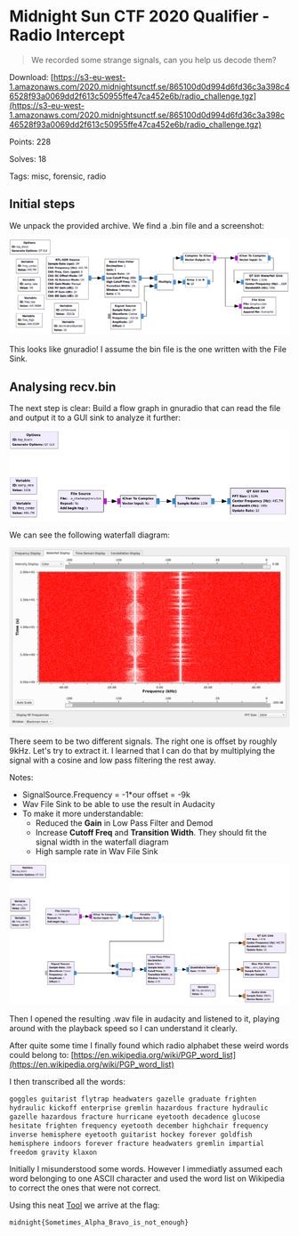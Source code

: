 # Midnight Sun CTF 2020 Qualifier - Radio Intercept
> We recorded some strange signals, can you help us decode them?

Download: [https://s3-eu-west-1.amazonaws.com/2020.midnightsunctf.se/865100d0d994d6fd36c3a398c46528f93a0069dd2f613c50955ffe47ca452e6b/radio_challenge.tgz](https://s3-eu-west-1.amazonaws.com/2020.midnightsunctf.se/865100d0d994d6fd36c3a398c46528f93a0069dd2f613c50955ffe47ca452e6b/radio_challenge.tgz)

Points: 228

Solves: 18

Tags: misc, forensic, radio

## Initial steps
We unpack the provided archive. We find a .bin file and a screenshot:

![](images/receiver.png)

This looks like gnuradio! I assume the bin file is the one written with the File Sink.

## Analysing recv.bin
The next step is clear: Build a flow graph in gnuradio that can read the file and output it to a GUI sink to analyze it further:

![](images/step1.png)

We can see the following waterfall diagram:

![](images/step1_waterfall.png)

There seem to be two different signals. The right one is offset by roughly 9kHz. Let's try to extract it. I learned that I can do that by multiplying the signal with a cosine and low pass filtering the rest away. 

Notes: 
- SignalSource.Frequency = -1*our offset = -9k
- Wav File Sink to be able to use the result in Audacity
- To make it more understandable:
  - Reduced the **Gain** in Low Pass Filter and Demod
  - Increase **Cutoff Freq** and **Transition Width**. They should fit the signal width in the waterfall diagram
  - High sample rate in Wav File Sink

![](images/step2.png)

Then I opened the resulting .wav file in audacity and listened to it, playing around with the playback speed so I can understand it clearly.

After quite some time I finally found which radio alphabet these weird words could belong to: [https://en.wikipedia.org/wiki/PGP_word_list](https://en.wikipedia.org/wiki/PGP_word_list)

I then transcribed all the words:

```
goggles guitarist flytrap headwaters gazelle graduate frighten hydraulic kickoff enterprise gremlin hazardous fracture hydraulic gazelle hazardous fracture hurricane eyetooth decadence glucose hesitate frighten frequency eyetooth december highchair frequency inverse hemisphere eyetooth guitarist hockey forever goldfish hemisphere indoors forever fracture headwaters gremlin impartial freedom gravity klaxon
```
Initially I misunderstood some words. However I immediatly assumed each word belonging to one ASCII character and used the word list on Wikipedia to correct the ones that were not correct.

Using this neat [Tool](https://goto.pachanka.org/crypto/pgp-wordlist) we arrive at the flag:
```
midnight{Sometimes_Alpha_Bravo_is_not_enough}
```
